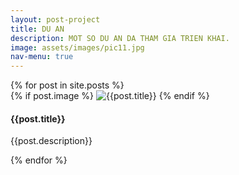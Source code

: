 ```yaml
---
layout: post-project
title: DU AN
description: MOT SO DU AN DA THAM GIA TRIEN KHAI.
image: assets/images/pic11.jpg
nav-menu: true
---
```

<section id="photos">
    {% for post in site.posts %}
    <div class="box" style="background-color:#{{post.color}}">
       {% if post.image %}
          <img class="feat-image" src="{{site.baseurl}}/assets/images/thumbs/{{ post.title }}/{{ post.image }}" alt="{{post.title}}">		  
       {% endif %}
          <div class="container">
            <h4>{{post.title}}</h4>
            <p>{{post.description}}</p>
             <!-- <div class="action">{{ post.date | date: '%B %d, %Y' }}<a href="{{post.url | prepend: site.baseurl}}"><i class="fa fa-arrow-right" aria-hidden="true"></i></a></div>  -->
        </div>   
    </div>
   {% endfor %}
</div>

<script src="{{site.baseurl}}/js/photo-grid.js"></script>
